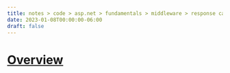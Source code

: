 ```yaml
---
title: notes > code > asp.net > fundamentals > middleware > response caching middleware
date: 2023-01-08T00:00:00-06:00
draft: false
---
```


# [Overview](https://learn.microsoft.com/en-us/aspnet/core/performance/caching/middleware?view=aspnetcore-7.0)

